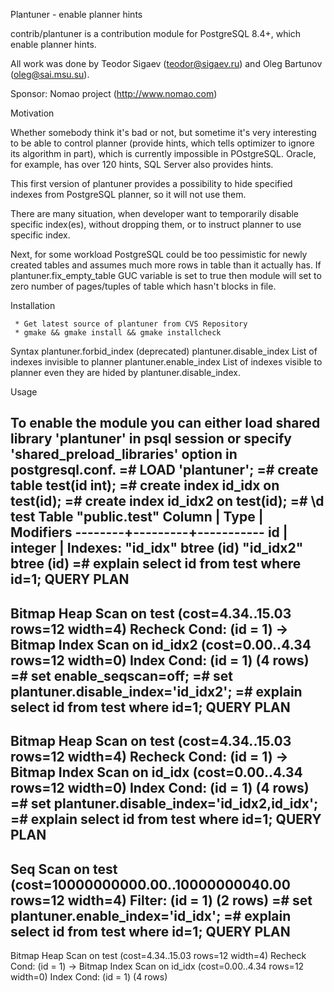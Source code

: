 Plantuner - enable planner hints

   contrib/plantuner is a contribution module for PostgreSQL 8.4+, which
   enable planner hints.

   All work was done by Teodor Sigaev (teodor@sigaev.ru) and Oleg Bartunov
   (oleg@sai.msu.su).

   Sponsor: Nomao project (http://www.nomao.com)

Motivation

   Whether somebody think it's bad or not, but sometime it's very
   interesting to be able to control planner (provide hints, which tells
   optimizer to ignore its algorithm in part), which is currently
   impossible in POstgreSQL. Oracle, for example, has over 120 hints, SQL
   Server also provides hints.

   This first version of plantuner provides a possibility to hide
   specified indexes from PostgreSQL planner, so it will not use them.

   There are many situation, when developer want to temporarily disable
   specific index(es), without dropping them, or to instruct planner to
   use specific index.

   Next, for some workload PostgreSQL could be too pessimistic for
   newly created tables and assumes much more rows in table than
   it actually has. If plantuner.fix_empty_table GUC variable is set
   to true then module will set to zero number of pages/tuples of
   table which hasn't blocks in file.

Installation

     * Get latest source of plantuner from CVS Repository
     * gmake && gmake install && gmake installcheck

Syntax
	plantuner.forbid_index (deprecated)
	plantuner.disable_index
		List of indexes invisible to planner
	plantuner.enable_index
		List of indexes visible to planner even they are hided
		by plantuner.disable_index. 

Usage

   To enable the module you can either load shared library 'plantuner' in
   psql session or specify 'shared_preload_libraries' option in
   postgresql.conf.
=# LOAD 'plantuner';
=# create table test(id int);
=# create index id_idx on test(id);
=# create index id_idx2 on test(id);
=# \d test
     Table "public.test"
 Column |  Type   | Modifiers
--------+---------+-----------
 id     | integer |
Indexes:
    "id_idx" btree (id)
    "id_idx2" btree (id)
=# explain select id from test where id=1;
                              QUERY PLAN
-----------------------------------------------------------------------
 Bitmap Heap Scan on test  (cost=4.34..15.03 rows=12 width=4)
   Recheck Cond: (id = 1)
   ->  Bitmap Index Scan on id_idx2  (cost=0.00..4.34 rows=12 width=0)
         Index Cond: (id = 1)
(4 rows)
=# set enable_seqscan=off;
=# set plantuner.disable_index='id_idx2';
=# explain select id from test where id=1;
                              QUERY PLAN
----------------------------------------------------------------------
 Bitmap Heap Scan on test  (cost=4.34..15.03 rows=12 width=4)
   Recheck Cond: (id = 1)
   ->  Bitmap Index Scan on id_idx  (cost=0.00..4.34 rows=12 width=0)
         Index Cond: (id = 1)
(4 rows)
=# set plantuner.disable_index='id_idx2,id_idx';
=# explain select id from test where id=1;
                               QUERY PLAN
-------------------------------------------------------------------------
 Seq Scan on test  (cost=10000000000.00..10000000040.00 rows=12 width=4)
   Filter: (id = 1)
(2 rows)
=# set plantuner.enable_index='id_idx';
=# explain select id from test where id=1;
                              QUERY PLAN
-----------------------------------------------------------------------
 Bitmap Heap Scan on test  (cost=4.34..15.03 rows=12 width=4)
   Recheck Cond: (id = 1)
   ->  Bitmap Index Scan on id_idx  (cost=0.00..4.34 rows=12 width=0)
         Index Cond: (id = 1)
(4 rows)

